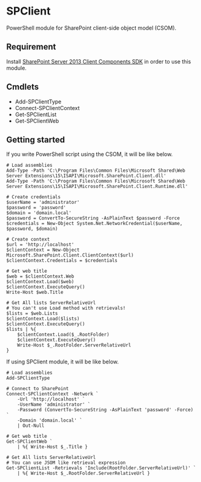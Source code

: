 # SPClient

PowerShell module for SharePoint client-side object model (CSOM).

## Requirement
Install [SharePoint Server 2013 Client Components SDK](https://www.microsoft.com/en-us/download/details.aspx?id=35585) in order to use this module.

## Cmdlets
- Add-SPClientType
- Connect-SPClientContext
- Get-SPClientList
- Get-SPClientWeb

## Getting started

If you write PowerShell script using the CSOM, it will be like below. 

```
# Load assemblies
Add-Type -Path 'C:\Program Files\Common Files\Microsoft Shared\Web Server Extensions\15\ISAPI\Microsoft.SharePoint.Client.dll'
Add-Type -Path 'C:\Program Files\Common Files\Microsoft Shared\Web Server Extensions\15\ISAPI\Microsoft.SharePoint.Client.Runtime.dll'

# Create credentials
$userName = 'administrator'
$password = 'password'
$domain = 'domain.local'
$password = ConvertTo-SecureString -AsPlainText $password -Force
$credentials = New-Object System.Net.NetworkCredential($userName, $password, $domain)

# Create context
$url = 'http://localhost'
$clientContext = New-Object Microsoft.SharePoint.Client.ClientContext($url)
$clientContext.Credentials = $credentials

# Get web title
$web = $clientContext.Web
$clientContext.Load($web)
$clientContext.ExecuteQuery()
Write-Host $web.Title

# Get All lists ServerRelativeUrl
# You can't use Load method with retrievals!
$lists = $web.Lists
$clientContext.Load($lists)
$clientContext.ExecuteQuery()
$lists | %{ 
    $clientContext.Load($_.RootFolder)
    $clientContext.ExecuteQuery()
    Write-Host $_.RootFolder.ServerRelativeUrl
}
```

If using SPClient module, it will be like below. 

```
# Load assemblies
Add-SPClientType

# Connect to SharePoint
Connect-SPClientContext -Network `
    -Url 'http://localhost' `
    -UserName 'administrator' `
    -Password (ConvertTo-SecureString -AsPlainText 'password' -Force) `
    -Domain 'domain.local' `
    | Out-Null

# Get web title
Get-SPClientWeb `
    | %{ Write-Host $_.Title }

# Get All lists ServerRelativeUrl
# You can use JSOM like retrieval expression
Get-SPClientList -Retrievals 'Include(RootFolder.ServerRelativeUrl)' `
    | %{ Write-Host $_.RootFolder.ServerRelativeUrl }
```
